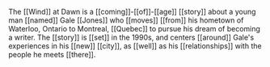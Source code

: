 The [[Wind]] at Dawn is a [[coming]]-[[of]]-[[age]] [[story]] about a young man [[named]] Gale [[Jones]] who [[moves]] [[from]] his hometown of Waterloo, Ontario to Montreal, [[Quebec]] to pursue his dream of becoming a writer. The [[story]] is [[set]] in the 1990s, and centers [[around]] Gale's experiences in his [[new]] [[city]], as [[well]] as his [[relationships]] with the people he meets [[there]].